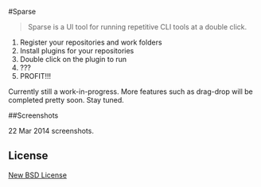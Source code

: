 #Sparse
> Sparse is a UI tool for running repetitive CLI tools at a double click.

1. Register your repositories and work folders
2. Install plugins for your repositories
3. Double click on the plugin to run
4. ???
5. PROFIT!!!

Currently still a work-in-progress. More features such as  drag-drop will be completed pretty soon. Stay tuned.

##Screenshots

22 Mar 2014 screenshots.



## License

[New BSD License](http://opensource.org/licenses/BSD-3-Clause)